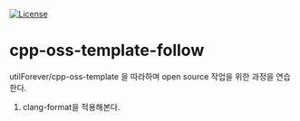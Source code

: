 [![License](https://img.shields.io/badge/Licence-MIT-blue.svg)](https://github.com/moonyl/cpp-oss-template-follow/blob/master/LICENSE)

# cpp-oss-template-follow
utilForever/cpp-oss-template 을 따라하며 open source 작업을 위한 과정을 연습한다.

1. clang-format을 적용해본다.
